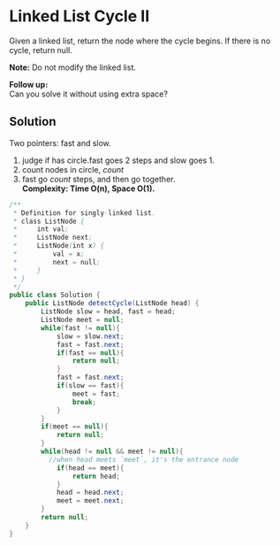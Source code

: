# Linked List Cycle II
Given a linked list, return the node where the cycle begins. If there is no cycle, return null.

**Note:** Do not modify the linked list.

**Follow up:**  
Can you solve it without using extra space?
## Solution
Two pointers: fast and slow.  
1. judge if has circle.fast goes 2 steps and slow goes 1.  
2. count nodes in circle, *count*  
3. fast go *count* steps, and then go together.  
**Complexity: Time O(n), Space O(1).**
```java
/**
 * Definition for singly-linked list.
 * class ListNode {
 *     int val;
 *     ListNode next;
 *     ListNode(int x) {
 *         val = x;
 *         next = null;
 *     }
 * }
 */
public class Solution {
    public ListNode detectCycle(ListNode head) {
        ListNode slow = head, fast = head;
        ListNode meet = null;
        while(fast != null){
            slow = slow.next;
            fast = fast.next;
            if(fast == null){
                return null;
            }
            fast = fast.next;
            if(slow == fast){
                meet = fast;
                break;
            }
        }
        if(meet == null){
            return null;
        }
        while(head != null && meet != null){
          //when head meets `meet`, it's the entrance node
            if(head == meet){
                return head;
            }
            head = head.next;
            meet = meet.next;
        }
        return null;
    }
}
```
